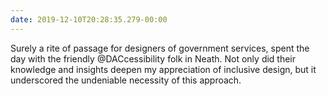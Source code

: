 ```yaml
---
date: 2019-12-10T20:28:35.279-00:00
---
```

Surely a rite of passage for designers of government services, spent the day with the friendly @‪DACcessibility ‬folk in Neath. Not only did their knowledge and insights deepen my appreciation of inclusive design, but it underscored the undeniable necessity of this approach.
